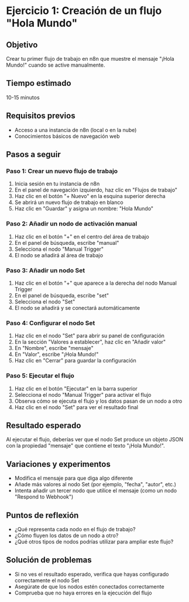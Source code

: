 # Ejercicio 1: Creación de un flujo "Hola Mundo"

## Objetivo
Crear tu primer flujo de trabajo en n8n que muestre el mensaje "¡Hola Mundo!" cuando se active manualmente.

## Tiempo estimado
10-15 minutos

## Requisitos previos
- Acceso a una instancia de n8n (local o en la nube)
- Conocimientos básicos de navegación web

## Pasos a seguir

### Paso 1: Crear un nuevo flujo de trabajo
1. Inicia sesión en tu instancia de n8n
2. En el panel de navegación izquierdo, haz clic en "Flujos de trabajo"
3. Haz clic en el botón "+ Nuevo" en la esquina superior derecha
4. Se abrirá un nuevo flujo de trabajo en blanco
5. Haz clic en "Guardar" y asigna un nombre: "Hola Mundo"

### Paso 2: Añadir un nodo de activación manual
1. Haz clic en el botón "+" en el centro del área de trabajo
2. En el panel de búsqueda, escribe "manual"
3. Selecciona el nodo "Manual Trigger"
4. El nodo se añadirá al área de trabajo

### Paso 3: Añadir un nodo Set
1. Haz clic en el botón "+" que aparece a la derecha del nodo Manual Trigger
2. En el panel de búsqueda, escribe "set"
3. Selecciona el nodo "Set"
4. El nodo se añadirá y se conectará automáticamente

### Paso 4: Configurar el nodo Set
1. Haz clic en el nodo "Set" para abrir su panel de configuración
2. En la sección "Valores a establecer", haz clic en "Añadir valor"
3. En "Nombre", escribe "mensaje"
4. En "Valor", escribe "¡Hola Mundo!"
5. Haz clic en "Cerrar" para guardar la configuración

### Paso 5: Ejecutar el flujo
1. Haz clic en el botón "Ejecutar" en la barra superior
2. Selecciona el nodo "Manual Trigger" para activar el flujo
3. Observa cómo se ejecuta el flujo y los datos pasan de un nodo a otro
4. Haz clic en el nodo "Set" para ver el resultado final

## Resultado esperado
Al ejecutar el flujo, deberías ver que el nodo Set produce un objeto JSON con la propiedad "mensaje" que contiene el texto "¡Hola Mundo!".

## Variaciones y experimentos
- Modifica el mensaje para que diga algo diferente
- Añade más valores al nodo Set (por ejemplo, "fecha", "autor", etc.)
- Intenta añadir un tercer nodo que utilice el mensaje (como un nodo "Respond to Webhook")

## Puntos de reflexión
- ¿Qué representa cada nodo en el flujo de trabajo?
- ¿Cómo fluyen los datos de un nodo a otro?
- ¿Qué otros tipos de nodos podrías utilizar para ampliar este flujo?

## Solución de problemas
- Si no ves el resultado esperado, verifica que hayas configurado correctamente el nodo Set
- Asegúrate de que los nodos estén conectados correctamente
- Comprueba que no haya errores en la ejecución del flujo
